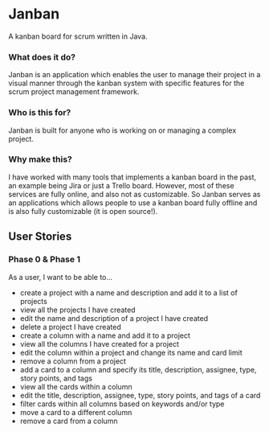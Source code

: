 # Janban

A kanban board for scrum written in Java.

### What does it do?

Janban is an application which enables the user to manage their project in a visual manner through the kanban system
with specific features for the scrum project management framework.

### Who is this for?

Janban is built for anyone who is working on or managing a complex project.

### Why make this?

I have worked with many tools that implements a kanban board in the past, an example being Jira or just a Trello board.
However, most of these services are fully online, and also not as customizable. So Janban serves as an applications
which allows people to use a kanban board fully offline and is also fully customizable (it is open source!).

## User Stories

### Phase 0 & Phase 1

As a user, I want to be able to...

- create a project with a name and description and add it to a list of projects
- view all the projects I have created
- edit the name and description of a project I have created
- delete a project I have created
- create a column with a name and add it to a project
- view all the columns I have created for a project
- edit the column within a project and change its name and card limit
- remove a column from a project
- add a card to a column and specify its title, description, assignee, type, story points, and tags
- view all the cards within a column
- edit the title, description, assignee, type, story points, and tags of a card
- filter cards within all columns based on keywords and/or type
- move a card to a different column
- remove a card from a column
